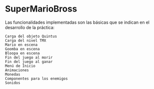 # SuperMarioBross

Las funcionalidades implementadas son las básicas que se indican en el desarrollo de la práctica:
    
    Carga del objeto Quintus
    Carga del nivel TMX
    Mario en escena
    Goomba en escena
    Bloopa en escena
    Fin del juego al morir
    Fin del juego al ganar
    Menú de Inicio
    Animaciones
    Monedas
    Componentes para los enemigos
    Sonidos
